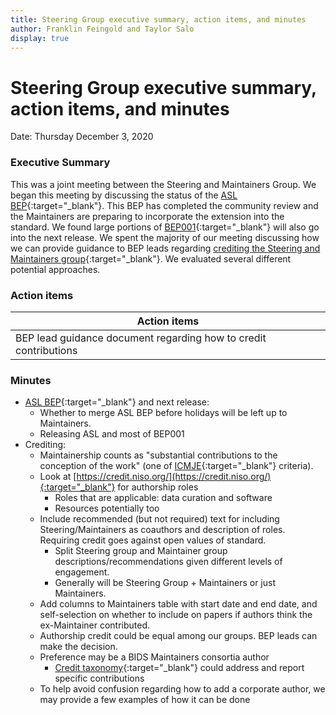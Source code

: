 ```yaml
---
title: Steering Group executive summary, action items, and minutes
author: Franklin Feingold and Taylor Salo
display: true
---
```


# Steering Group executive summary, action items, and minutes

Date: Thursday December 3, 2020

<!--more-->

### Executive Summary

This was a joint meeting between the Steering and Maintainers Group. We began this meeting by discussing the status of the [ASL BEP](https://github.com/bids-standard/bids-specification/pull/669){:target="_blank"}. This BEP has completed the community review and the Maintainers are preparing to incorporate the extension into the standard. We found large portions of [BEP001](https://github.com/bids-standard/bids-specification/pulls?q=is%3Apr+bep001){:target="_blank"} will also go into the next release. We spent the majority of our meeting discussing how we can provide guidance to BEP leads regarding [crediting the Steering and Maintainers group](https://github.com/bids-standard/bids-specification/issues/627){:target="_blank"}. We evaluated several different potential approaches.

### Action items

| Action items |
| -------- |
| BEP lead guidance document regarding how to credit contributions |

### Minutes

- [ASL BEP](https://github.com/bids-standard/bids-specification/pull/669){:target="_blank"} and next release:
  - Whether to merge ASL BEP before holidays will be left up to Maintainers.
  - Releasing ASL and most of BEP001
- Crediting:
  - Maintainership counts as "substantial contributions to the conception of the work" (one of [ICMJE](http://www.icmje.org/recommendations/browse/roles-and-responsibilities/defining-the-role-of-authors-and-contributors.html){:target="_blank"} criteria).
  - Look at [https://credit.niso.org/](https://credit.niso.org/){:target="_blank"} for authorship roles
    - Roles that are applicable: data curation and software
    - Resources potentially too
  - Include recommended (but not required) text for including Steering/Maintainers as coauthors and description of roles. Requiring credit goes against open values of standard.
    - Split Steering group and Maintainer group descriptions/recommendations given different levels of engagement.
    - Generally will be Steering Group + Maintainers or just Maintainers.
  - Add columns to Maintainers table with start date and end date, and self-selection on whether to include on papers if authors think the ex-Maintainer contributed.
  - Authorship credit could be equal among our groups. BEP leads can make the decision.
  - Preference may be a BIDS Maintainers consortia author
    - [Credit taxonomy](https://credit.niso.org/){:target="_blank"} could address and report specific contributions
  - To help avoid confusion regarding how to add a corporate author, we may provide a few examples of how it can be done
